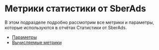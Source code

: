 # Метрики статистики от SberAds

В этом подразделе подробно рассмотрим все метрики и параметры, которые используются в отчётах Статистики от SberAds.

* [Параметры](parametry.md)
* [Вычисляемые метрики](vychislyaemye-metriki.md)
